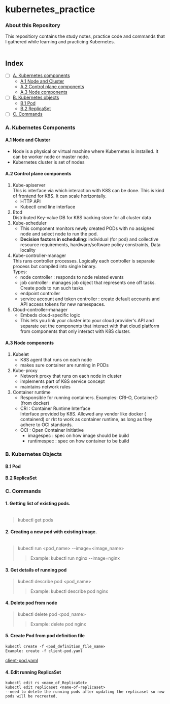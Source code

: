  # kubernetes_practice

### About this Repository
This repositiory contains the study notes, practice code and commands that I gathered while learning and practicing Kubernetes.
<br><br>

## <a name='toc'>Index</a>
- [ ] [A. Kubernetes components](#k8sComponents)
  * [A.1 Node and Cluster](#nodeNCluster)
  * [A.2 Control plane components](#controlPlane)
  * [A.3 Node components](#nodeComponents)
- [ ] [B. Kubernetes objects](#k8sObjects)
  * [B.1 Pod](#pod)
  * [B.2 ReplicaSet](#replicaSet)
- [ ] [C. Commands](#commands)

### <a name='k8sComponents'>A. Kubernetes Components</a>
#### <a name='nodeNCluster'>A.1 Node and Cluster</a>
- Node is a physical or virtual machine where Kubernetes is installed. It can be worker node or master node.
- Kubernetes cluster is set of nodes

#### <a name='controlPlane'>A.2 Control plane components</a>
1. Kube-apiserver<br>
    This is interface via which interaction with K8S can be done. This is kind of frontend for K8S. It can scale horizontally.
   - HTTP API
   - Kubectl cmd line interface
3. Etcd <br> Distributed Key-value DB for K8S backing store for all cluster data
4. Kube-scheduler <br>
   - This component monitors newly created PODs with no assigned node and select node to run the pod.
   - **Decision factors in scheduling**: individual (for pod) and collective resource requirements, hardware/software policy constraints, Data locality
6. Kube-controller-manager <br>
    This runs controller processes. Logically each controller is separate process but compiled into single binary. <br>
    Types:
    + node controller : responds to node related events
    + job controller : manages job object that represents one off tasks. Create pods to run such tasks.
    + endpoint controller
    + service account and token controller : create default accounts and API access tokens for new namespaces.
8. Cloud-controller-manager
   + Embeds cloud-specific logic
   + This lets you link your cluster into your cloud provider's API and separate out the components that interact with that cloud platform from components that only interact with K8S cluster.

#### <a name='nodeComponents'>A.3 Node components</a>
1. Kubelet
   - K8S agent that runs on each node
   - makes sure container are running in PODs
3. Kube-proxy
   - Network proxy that runs on each node in cluster
   - implements part of K8S service concept
   - maintains network rules
5. Container runtime
   - Responsible for running containers. Examples: CRI-O, ContainerD (from docker)
   - CRI : Container Runtime Interface <br>
       Interface provided by K8S. Allowed any vendor like docker ( containerd) or rkt to work as container runtime, as long as they adhere to OCI standards.
   - OCI : Open  Container Initiative <br>
       * imagespec : spec on how image should be build
       * runtimespec : spec on how container to be build

### <a name='k8sObjects'>B. Kubernetes Objects</a>

#### <a name='pod'>B.1 Pod</a>

#### <a name='replicaSet'>B.2 ReplicaSet </a>

### <a name='commands'>C. Commands</a>
#### 1. Getting list of existing pods. <br><br></b>
> kubectl get pods

#### 2. Creating a new pod with existing image. <br><br></b>
> kubectl run <pod_name> --image=<image_name>
>> Example:  kubectl run nginx --image=nginx

#### 3. Get details of running pod
> kubectl describe pod <pod_name>
>> Example: kubectl describe pod nginx

#### 4. Delete pod from node
> kubectl delete pod <pod_name>
>> Example: delete pod nginx

#### 5. Create Pod from pod definition file
    kubectl create -f <pod_definition_file_name>
    Example: create -f client-pod.yaml
[client-pod.yaml](https://github.com/amolbinwade/kubernetes_practice/blob/master/client-pod.yaml)

#### 4. Edit running ReplicaSet
    kubectl edit rs <name_of_ReplicaSet>
    kubectl edit replicaset <name-of-replicaset>
    --need to delete the running pods after updating the replicaset so new pods will be recreated.

  

